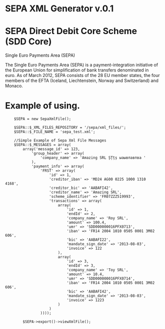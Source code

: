SEPA XML Generator v.0.1
====
SEPA Direct Debit Core Scheme (SDD Core) 
====

Single Euro Payments Area (SEPA)

The Single Euro Payments Area (SEPA) is a payment-integration initiative of the European Union for simplification of bank
transfers denominated in euro. As of March 2012, SEPA consists of the 28 EU member states, the four members of the EFTA
(Iceland, Liechtenstein, Norway and Switzerland) and Monaco.

Example of using.
====
        $SEPA = new SepaXmlFile();

        $SEPA::$_XML_FILES_REPOSITORY = '/sepa/xml_files/';
        $SEPA::$_FILE_NAME = 'sepa_test.xml';

        //Simple Example of Sepa Xml File Messages
        $SEPA::$_MESSAGES = array(
            array('message_id' => 123,
                'group_header' => array(
                    'company_name' => 'Amazing SRL ȘȚțș ыаывпавпва '
                ),
                'payment_info' => array(
                    'FRST' => array(
                        'id' => 1,
                        'creditor_iban' => 'MD24 AG00 0225 1000 1310 4168',
                        'creditor_bic' => 'AABAFI42',
                        'creditor_name' => 'Amazing SRL',
                        'scheme_identifier' => 'FR07ZZZ519993',
                        'transactions' => array(
                            array(
                                'id' => 1,
                                'endId' => 2,
                                'company_name' => 'Roy SRL',
                                'amount' => 100.4,
                                'umr' => 'SDD000000016PFX0713',
                                'iban' => 'FR14 2004 1010 0505 0001 3M02 606',
                                'bic' => 'AABAFI22',
                                'mandate_sign_date' => '2013-08-03',
                                'invoice' => 122
                            ),
                            array(
                                'id' => 3,
                                'endId' => 3,
                                'company_name' => 'Toy SRL',
                                'amount' => 10.4,
                                'umr' => 'SDD000000016PFX0714',
                                'iban' => 'FR14 2004 1010 0505 0001 3M02 606',
                                'bic' => 'AABAFI42',
                                'mandate_sign_date' => '2013-08-03',
                                'invoice' => 1223
                            )
                        )
                    ))));

            $SEPA->export()->viewXmlFile();


